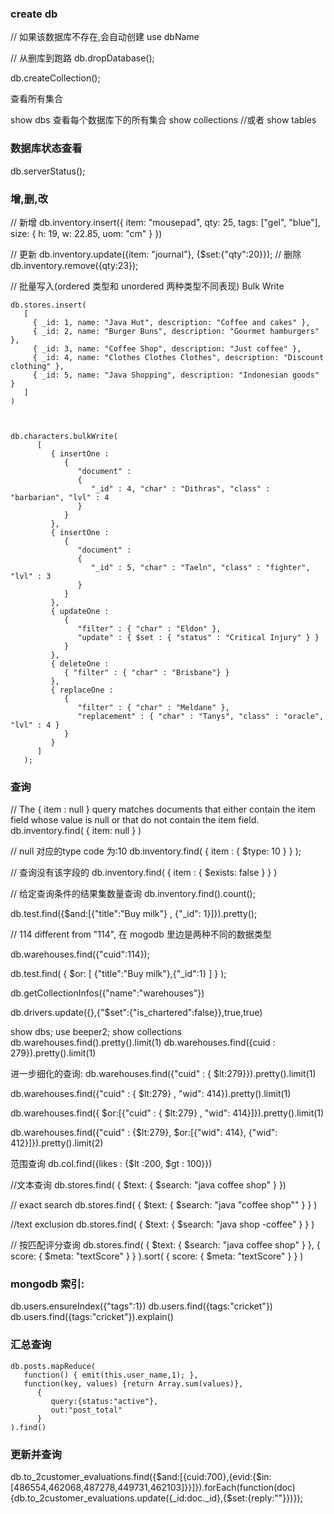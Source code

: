 ### create db
// 如果该数据库不存在,会自动创建
use dbName

// 从删库到跑路
db.dropDatabase();

db.createCollection();


查看所有集合

show dbs
查看每个数据库下的所有集合
show collections
//或者
show tables

### 数据库状态查看
db.serverStatus();

### 增,删,改

// 新增
db.inventory.insert({ item: "mousepad", qty: 25, tags: ["gel", "blue"], size: { h: 19, w: 22.85, uom: "cm" } })

// 更新
db.inventory.update({item: "journal"}, {$set:{"qty":20}});
// 删除
db.inventory.remove({qty:23});

// 批量写入(ordered 类型和 unordered 两种类型不同表现)
Bulk Write

```
db.stores.insert(
   [
     { _id: 1, name: "Java Hut", description: "Coffee and cakes" },
     { _id: 2, name: "Burger Buns", description: "Gourmet hamburgers" },
     { _id: 3, name: "Coffee Shop", description: "Just coffee" },
     { _id: 4, name: "Clothes Clothes Clothes", description: "Discount clothing" },
     { _id: 5, name: "Java Shopping", description: "Indonesian goods" }
   ]
)



db.characters.bulkWrite(
      [
         { insertOne :
            {
               "document" :
               {
                  "_id" : 4, "char" : "Dithras", "class" : "barbarian", "lvl" : 4
               }
            }
         },
         { insertOne :
            {
               "document" :
               {
                  "_id" : 5, "char" : "Taeln", "class" : "fighter", "lvl" : 3
               }
            }
         },
         { updateOne :
            {
               "filter" : { "char" : "Eldon" },
               "update" : { $set : { "status" : "Critical Injury" } }
            }
         },
         { deleteOne :
            { "filter" : { "char" : "Brisbane"} }
         },
         { replaceOne :
            {
               "filter" : { "char" : "Meldane" },
               "replacement" : { "char" : "Tanys", "class" : "oracle", "lvl" : 4 }
            }
         }
      ]
   );
```

### 查询

// The { item : null } query matches documents that either contain the item field whose value is null or that do not contain the item field.
db.inventory.find( { item: null } )

// null 对应的type code 为:10
db.inventory.find( { item : { $type: 10 } } );

// 查询没有该字段的
db.inventory.find( { item : { $exists: false } } )

// 给定查询条件的结果集数量查询
db.inventory.find().count();


db.test.find({$and:[{"title":"Buy milk"} , {"_id": 1}]}).pretty();

// 114 different from "114", 在 mogodb 里边是两种不同的数据类型

db.warehouses.find({"cuid":114});

db.test.find(
 {
   $or: [
    {"title":"Buy milk"},{"_id":1}
   ]
 }
);

db.getCollectionInfos({"name":"warehouses"})


db.drivers.update({},{"$set":{"is_chartered":false}},true,true)


show dbs;
use beeper2;
show collections
db.warehouses.find().pretty().limit(1)
db.warehouses.find({cuid : 279}).pretty().limit(1)



进一步细化的查询:
db.warehouses.find({"cuid" : { $lt:279}}).pretty().limit(1)

db.warehouses.find({"cuid" : { $lt:279} , "wid": 414}).pretty().limit(1)

db.warehouses.find({ $or:[{"cuid" : { $lt:279} , "wid": 414}]}).pretty().limit(1)

db.warehouses.find({"cuid" : {$lt:279}, $or:[{"wid": 414}, {"wid": 412}]}).pretty().limit(2)

范围查询
db.col.find({likes : {$lt :200, $gt : 100}})

//文本查询
db.stores.find( { $text: { $search: "java coffee shop" } })

// exact search
db.stores.find( { $text: { $search: "java \"coffee shop\"" } } )

//text exclusion
db.stores.find( { $text: { $search: "java shop -coffee" } } )

// 按匹配评分查询
db.stores.find(
   { $text: { $search: "java coffee shop" } },
   { score: { $meta: "textScore" } }
).sort( { score: { $meta: "textScore" } } )


### mongodb 索引:

db.users.ensureIndex({"tags":1})
db.users.find({tags:"cricket"})
db.users.find({tags:"cricket"}).explain()

### 汇总查询

```
db.posts.mapReduce( 
   function() { emit(this.user_name,1); }, 
   function(key, values) {return Array.sum(values)}, 
      {  
         query:{status:"active"},  
         out:"post_total" 
      }
).find()
```

### 更新并查询

db.to_2customer_evaluations.find({$and:[{cuid:700},{evid:{$in:[486554,462068,487278,449731,462103]}}]}).forEach(function(doc){db.to_2customer_evaluations.update({_id:doc._id},{$set:{reply:""}})});
